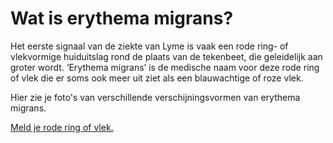 # Wat is erythema migrans?
Het eerste signaal van de ziekte van Lyme is vaak een rode ring- of vlekvormige huiduitslag rond de plaats van de tekenbeet, die geleidelijk aan groter wordt. ‘Erythema migrans’ is de medische naam voor deze rode ring of vlek die er soms ook meer uit ziet als een blauwachtige of roze vlek.


Hier zie je foto's van verschillende verschijningsvormen van erythema migrans.


[Meld je rode ring of vlek.](/melden)




